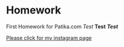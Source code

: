 # Homework
First Homework for Patika.com
*Test*
**Test**
***Test***

[Please click for my instagram page](https://www.instagram.com/ecebeyzaozen/)

